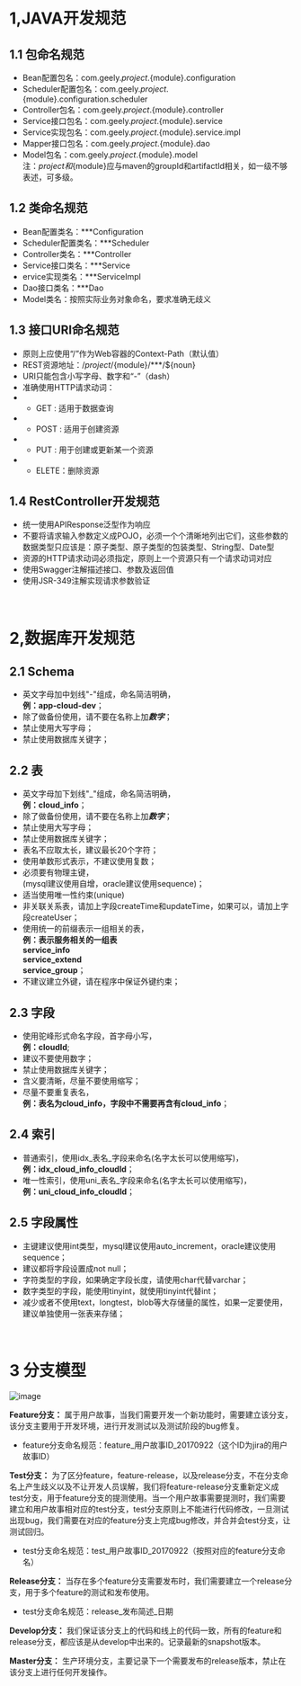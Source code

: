 # 1,JAVA开发规范

## 1.1 包命名规范
* Bean配置包名：com.geely.${project}.${module}.configuration
* Scheduler配置包名：com.geely.${project}.${module}.configuration.scheduler
* Controller包名：com.geely.${project}.${module}.controller
* Service接口包名：com.geely.${project}.${module}.service
* Service实现包名：com.geely.${project}.${module}.service.impl
* Mapper接口包名：com.geely.${project}.${module}.dao
* Model包名：com.geely.${project}.${module}.model </br>
注：${project}和${module}应与maven的groupId和artifactId相关，如一级不够表述，可多级。

## 1.2 类命名规范
* Bean配置类名：***Configuration
* Scheduler配置类名：***Scheduler
* Controller类名：***Controller
* Service接口类名：***Service
* ervice实现类名：***ServiceImpl
* Dao接口类名：***Dao
* Model类名：按照实际业务对象命名，要求准确无歧义

## 1.3 接口URI命名规范
* 原则上应使用“/”作为Web容器的Context-Path（默认值）
* REST资源地址：/${project}/${module}/***/${noun}
* URI只能包含小写字母、数字和“-”（dash）
* 准确使用HTTP请求动词：
* * GET : 适用于数据查询
* * POST : 适用于创建资源
* * PUT : 用于创建或更新某一个资源
* * ELETE：删除资源

## 1.4 RestController开发规范
* 统一使用APIResponse<T>泛型作为响应
* 不要将请求输入参数定义成POJO，必须一个个清晰地列出它们，这些参数的数据类型只应该是：原子类型、原子类型的包装类型、String型、Date型
* 资源的HTTP请求动词必须指定，原则上一个资源只有一个请求动词对应
* 使用Swagger注解描述接口、参数及返回值
* 使用JSR-349注解实现请求参数验证

</br>

# 2,数据库开发规范

## 2.1 Schema
* 英文字母加中划线"-"组成，命名简洁明确，</br>
  **例：app-cloud-dev**；
* 除了做备份使用，请不要在名称上加***数字***；
* 禁止使用大写字母；
* 禁止使用数据库关键字；


## 2.2 表
* 英文字母加下划线"_"组成，命名简洁明确，</br>
  **例：cloud_info**；
* 除了做备份使用，请不要在名称上加***数字***；
* 禁止使用大写字母；
* 禁止使用数据库关键字；
* 表名不应取太长，建议最长20个字符；
* 使用单数形式表示，不建议使用复数；
* 必须要有物理主键，</br>
  (mysql建议使用自增，oracle建议使用sequence)；
* 适当使用唯一性约束(unique)
* 非关联关系表，请加上字段createTime和updateTime，如果可以，请加上字段createUser；
* 使用统一的前缀表示一组相关的表，</br>
  **例：表示服务相关的一组表**</br>
  **service_info**</br>
  **service_extend**</br>
  **service_group**；
* 不建议建立外键，请在程序中保证外键约束；

## 2.3 字段
* 使用驼峰形式命名字段，首字母小写，</br>
  **例：cloudId**;
* 建议不要使用数字；
* 禁止使用数据库关键字；
* 含义要清晰，尽量不要使用缩写；
* 尽量不要重复表名，</br>
  **例：表名为cloud_info，字段中不需要再含有cloud_info**；
 
## 2.4 索引
* 普通索引，使用idx_表名_字段来命名(名字太长可以使用缩写)，</br>
  **例：idx_cloud_info_cloudId**；
* 唯一性索引，使用uni_表名_字段来命名(名字太长可以使用缩写)，</br>
  **例：uni_cloud_info_cloudId**；

## 2.5 字段属性
* 主键建议使用int类型，mysql建议使用auto_increment，oracle建议使用sequence；
* 建议都将字段设置成not null；
* 字符类型的字段，如果确定字段长度，请使用char代替varchar；
* 数字类型的字段，能使用tinyint，就使用tinyint代替int；
* 减少或者不使用text，longtest，blob等大存储量的属性，如果一定要使用，建议单独使用一张表来存储；

</br>

# 3 分支模型
![image](http://www.igap.cc/group1/M00/09/C9/ClZX0FpuwNWANKYFAAEFCrJSq7E295.png)

**Feature分支：**
属于用户故事，当我们需要开发一个新功能时，需要建立该分支，该分支主要用于开发环境，进行开发测试以及测试阶段的bug修复。
* feature分支命名规范：feature_用户故事ID_20170922（这个ID为jira的用户故事ID）

**Test分支：**
为了区分feature，feature-release，以及release分支，不在分支命名上产生歧义以及不让开发人员误解，我们将feature-release分支重新定义成test分支，用于feature分支的提测使用。当一个用户故事需要提测时，我们需要建立和用户故事相对应的test分支，test分支原则上不能进行代码修改，一旦测试出现bug，我们需要在对应的feature分支上完成bug修改，并合并会test分支，让测试回归。
* test分支命名规范：test_用户故事ID_20170922（按照对应的feature分支命名）

**Release分支：**
当存在多个feature分支需要发布时，我们需要建立一个release分支，用于多个feature的测试和发布使用。
* test分支命名规范：release_发布简述_日期

**Develop分支：**
我们保证该分支上的代码和线上的代码一致，所有的feature和release分支，都应该是从develop中出来的。记录最新的snapshot版本。

**Master分支：**
生产环境分支，主要记录下一个需要发布的release版本，禁止在该分支上进行任何开发操作。



